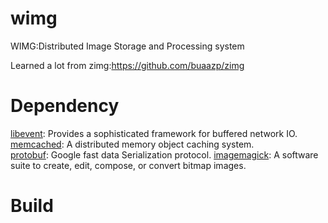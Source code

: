 wimg
====

WIMG:Distributed Image Storage and Processing system


Learned a lot from zimg:https://github.com/buaazp/zimg

Dependency
==========
[libevent](https://github.com/libevent/libevent): Provides a sophisticated framework for buffered network IO.
[memcached](https://github.com/memcached/memcached): A distributed memory object caching system.  
[protobuf](http://code.google.com/p/protobuf/): Google fast data Serialization protocol.
[imagemagick](http://www.imagemagick.org/script/magick-wand.php): A software suite to create, edit, compose, or convert bitmap images.  

Build
=====



